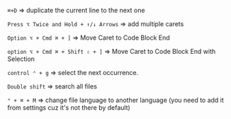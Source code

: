 
`⌘+D` => duplicate the current line to the next one

`Press ⌥ Twice and Hold + ↑/↓ Arrows` => add multiple carets

`Option ⌥ + Cmd ⌘ + ]` => Move Caret to Code Block End

`option ⌥ + Cmd ⌘ + Shift ⇧ + ]` => Move Caret to Code Block End with Selection

`control ⌃ + g` => select the next occurrence. 

`Double shift` => search all files



`⌃ + ⌘ + M` => change file language to another language (you need to add it from settings cuz it's not there by default)



